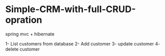 # Simple-CRM-with-full-CRUD-opration

spring mvc + hibernate 


1- List customers from database
2- Add customer
3- update customer 
4- delete customer

